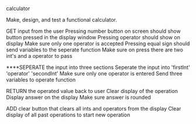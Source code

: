  calculator

Make, design, and test a functional calculator.

GET input from the user
    Pressing number button on screen should show button pressed in the display window
    Pressing operator should show on display
        Make sure only one operator is accepted
    Pressing equal sign should send variables to the seperate function
        Make sure on press there are two int's and a operator to pass

****SEPERATE the input into three sections
    Seperate the input into 'firstInt' 'operator' 'secondInt'
    Make sure only one operator is entered
    Send three variables to operate function

RETURN the operated value back to user
    Clear display of the operation
    Display answer on the display
        Make sure answer is rounded 

ADD clear button that clears all ints and operators from the display
    Clear display of all past operations to start new operation